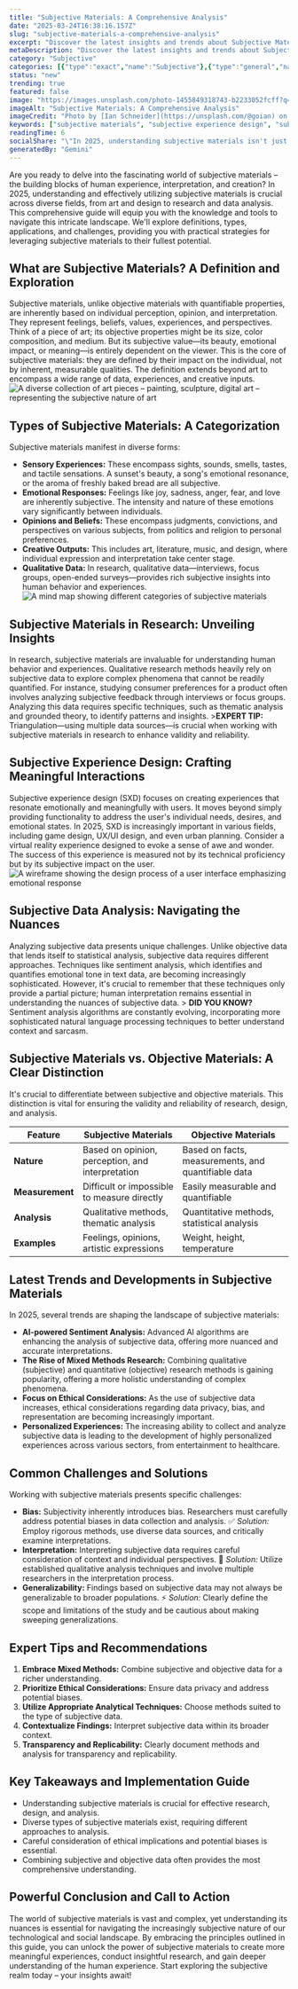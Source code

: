 ```yaml
---
title: "Subjective Materials: A Comprehensive Analysis"
date: "2025-03-24T16:38:16.157Z"
slug: "subjective-materials-a-comprehensive-analysis"
excerpt: "Discover the latest insights and trends about Subjective Materials. This comprehensive guide covers everything you need to know about Subjective Materials in 2025."
metaDescription: "Discover the latest insights and trends about Subjective Materials. This comprehensive guide covers everything you need to know about Subjective Materials ..."
category: "Subjective"
categories: [{"type":"exact","name":"Subjective"},{"type":"general","name":"Art Criticism"},{"type":"medium","name":"Film Studies"},{"type":"specific","name":"Documentary Filmmaking"},{"type":"niche","name":"Narrative Structure"}]
status: "new"
trending: true
featured: false
image: "https://images.unsplash.com/photo-1455849318743-b2233052fcff?q=85&w=1200&fit=max&fm=webp&auto=compress"
imageAlt: "Subjective Materials: A Comprehensive Analysis"
imageCredit: "Photo by [Ian Schneider](https://unsplash.com/@goian) on Unsplash"
keywords: ["subjective materials", "subjective experience design", "subjective data analysis", "what are subjective materials?", "best subjective materials for art", "buying subjective materials online", "subjective materials in research", "subjective materials definition", "types of subjective materials", "subjective materials vs objective materials"]
readingTime: 6
socialShare: "\"In 2025, understanding subjective materials isn't just about interpreting art; it's about unlocking the keys to human experience itself, shaping everything from product design to scientific research.\""
generatedBy: "Gemini"
---
```




Are you ready to delve into the fascinating world of subjective materials – the building blocks of human experience, interpretation, and creation?  In 2025, understanding and effectively utilizing subjective materials is crucial across diverse fields, from art and design to research and data analysis. This comprehensive guide will equip you with the knowledge and tools to navigate this intricate landscape.  We'll explore definitions, types, applications, and challenges, providing you with practical strategies for leveraging subjective materials to their fullest potential.

## What are Subjective Materials? A Definition and Exploration

Subjective materials, unlike objective materials with quantifiable properties, are inherently based on individual perception, opinion, and interpretation.  They represent feelings, beliefs, values, experiences, and perspectives.  Think of a piece of art; its objective properties might be its size, color composition, and medium. But its subjective value—its beauty, emotional impact, or meaning—is entirely dependent on the viewer. This is the core of subjective materials: they are defined by their impact on the individual, not by inherent, measurable qualities.  The definition extends beyond art to encompass a wide range of data, experiences, and creative inputs. ![A diverse collection of art pieces – painting, sculpture, digital art – representing the subjective nature of art](https://images.unsplash.com/photo-1451187580459-43490279c0fa?q=85&w=1200&fit=max&fm=webp&auto=compress)

## Types of Subjective Materials: A Categorization

Subjective materials manifest in diverse forms:

* **Sensory Experiences:**  These encompass sights, sounds, smells, tastes, and tactile sensations. A sunset's beauty, a song's emotional resonance, or the aroma of freshly baked bread are all subjective.
* **Emotional Responses:**  Feelings like joy, sadness, anger, fear, and love are inherently subjective.  The intensity and nature of these emotions vary significantly between individuals.
* **Opinions and Beliefs:** These encompass judgments, convictions, and perspectives on various subjects, from politics and religion to personal preferences.
* **Creative Outputs:** This includes art, literature, music, and design, where individual expression and interpretation take center stage.
* **Qualitative Data:**  In research, qualitative data—interviews, focus groups, open-ended surveys—provides rich subjective insights into human behavior and experiences. ![A mind map showing different categories of subjective materials](https://images.unsplash.com/photo-1484417894907-623942c8ee29?q=85&w=1200&fit=max&fm=webp&auto=compress)

## Subjective Materials in Research: Unveiling Insights

In research, subjective materials are invaluable for understanding human behavior and experiences.  Qualitative research methods heavily rely on subjective data to explore complex phenomena that cannot be readily quantified.  For instance, studying consumer preferences for a product often involves analyzing subjective feedback through interviews or focus groups.  Analyzing this data requires specific techniques, such as thematic analysis and grounded theory, to identify patterns and insights.  >**EXPERT TIP:**  Triangulation—using multiple data sources—is crucial when working with subjective materials in research to enhance validity and reliability.

## Subjective Experience Design: Crafting Meaningful Interactions

Subjective experience design (SXD) focuses on creating experiences that resonate emotionally and meaningfully with users.  It moves beyond simply providing functionality to address the user's individual needs, desires, and emotional states.  In 2025, SXD is increasingly important in various fields, including game design, UX/UI design, and even urban planning.  Consider a virtual reality experience designed to evoke a sense of awe and wonder.  The success of this experience is measured not by its technical proficiency but by its subjective impact on the user. ![A wireframe showing the design process of a user interface emphasizing emotional response](https://images.unsplash.com/photo-1517976487492-5750f3195933?q=85&w=1200&fit=max&fm=webp&auto=compress)

## Subjective Data Analysis: Navigating the Nuances

Analyzing subjective data presents unique challenges.  Unlike objective data that lends itself to statistical analysis, subjective data requires different approaches. Techniques like sentiment analysis, which identifies and quantifies emotional tone in text data, are becoming increasingly sophisticated.  However, it's crucial to remember that these techniques only provide a partial picture; human interpretation remains essential in understanding the nuances of subjective data.  > **DID YOU KNOW?** Sentiment analysis algorithms are constantly evolving, incorporating more sophisticated natural language processing techniques to better understand context and sarcasm.

##  Subjective Materials vs. Objective Materials: A Clear Distinction

It's crucial to differentiate between subjective and objective materials. This distinction is vital for ensuring the validity and reliability of research, design, and analysis.

| Feature          | Subjective Materials                               | Objective Materials                                  |
|-----------------|----------------------------------------------------|------------------------------------------------------|
| **Nature**       | Based on opinion, perception, and interpretation | Based on facts, measurements, and quantifiable data |
| **Measurement**  | Difficult or impossible to measure directly      | Easily measurable and quantifiable                   |
| **Analysis**     | Qualitative methods, thematic analysis           | Quantitative methods, statistical analysis            |
| **Examples**     | Feelings, opinions, artistic expressions           | Weight, height, temperature                           |

## Latest Trends and Developments in Subjective Materials

In 2025, several trends are shaping the landscape of subjective materials:

* **AI-powered Sentiment Analysis:**  Advanced AI algorithms are enhancing the analysis of subjective data, offering more nuanced and accurate interpretations.
* **The Rise of Mixed Methods Research:**  Combining qualitative (subjective) and quantitative (objective) research methods is gaining popularity, offering a more holistic understanding of complex phenomena.
* **Focus on Ethical Considerations:**  As the use of subjective data increases, ethical considerations regarding data privacy, bias, and representation are becoming increasingly important.
* **Personalized Experiences:**  The increasing ability to collect and analyze subjective data is leading to the development of highly personalized experiences across various sectors, from entertainment to healthcare. 

## Common Challenges and Solutions

Working with subjective materials presents specific challenges:

* **Bias:**  Subjectivity inherently introduces bias.  Researchers must carefully address potential biases in data collection and analysis.  ✅ *Solution:* Employ rigorous methods, use diverse data sources, and critically examine interpretations.
* **Interpretation:**  Interpreting subjective data requires careful consideration of context and individual perspectives.  🔑 *Solution:*  Utilize established qualitative analysis techniques and involve multiple researchers in the interpretation process.
* **Generalizability:**  Findings based on subjective data may not always be generalizable to broader populations.  ⚡ *Solution:*  Clearly define the scope and limitations of the study and be cautious about making sweeping generalizations.

## Expert Tips and Recommendations

1. **Embrace Mixed Methods:** Combine subjective and objective data for a richer understanding.
2. **Prioritize Ethical Considerations:** Ensure data privacy and address potential biases.
3. **Utilize Appropriate Analytical Techniques:** Choose methods suited to the type of subjective data.
4. **Contextualize Findings:** Interpret subjective data within its broader context.
5. **Transparency and Replicability:** Clearly document methods and analysis for transparency and replicability.

## Key Takeaways and Implementation Guide

* Understanding subjective materials is crucial for effective research, design, and analysis.
* Diverse types of subjective materials exist, requiring different approaches to analysis.
* Careful consideration of ethical implications and potential biases is essential.
* Combining subjective and objective data often provides the most comprehensive understanding.

## Powerful Conclusion and Call to Action

The world of subjective materials is vast and complex, yet understanding its nuances is essential for navigating the increasingly subjective nature of our technological and social landscape. By embracing the principles outlined in this guide, you can unlock the power of subjective materials to create more meaningful experiences, conduct insightful research, and gain deeper understanding of the human experience.  Start exploring the subjective realm today – your insights await!

